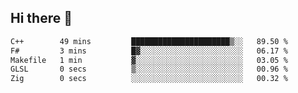 ## Hi there 👋

 <!--START_SECTION:waka-->

```txt
C++        49 mins         ██████████████████████▒░░   89.50 %
F#         3 mins          █▓░░░░░░░░░░░░░░░░░░░░░░░   06.17 %
Makefile   1 min           ▓░░░░░░░░░░░░░░░░░░░░░░░░   03.05 %
GLSL       0 secs          ▒░░░░░░░░░░░░░░░░░░░░░░░░   00.96 %
Zig        0 secs          ░░░░░░░░░░░░░░░░░░░░░░░░░   00.32 %
```

<!--END_SECTION:waka-->

<!--
**ValentinRapp/ValentinRapp** is a ✨ _special_ ✨ repository because its `README.md` (this file) appears on your GitHub profile.

Here are some ideas to get you started:

- 🔭 I’m currently working on ...
- 🌱 I’m currently learning ...
- 👯 I’m looking to collaborate on ...
- 🤔 I’m looking for help with ...
- 💬 Ask me about ...
- 📫 How to reach me: ...
- 😄 Pronouns: ...
- ⚡ Fun fact: ...
-->

